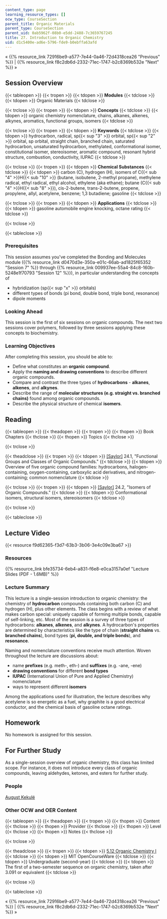 ```yaml
---
content_type: page
learning_resource_types: []
ocw_type: CourseSection
parent_title: Organic Materials
parent_type: CourseSection
parent_uid: 0ab5962f-08b0-e5dd-2488-7c3659767245
title: 27. Introduction to Organic Chemistry
uid: d1c5400e-ad6e-5796-fde9-b0ebffa63afd
---
```


« {{% resource_link 72916be9-a577-7e44-0a46-72d4318cea26 "Previous" %}} | {{% resource_link f8c2db6d-2332-71ec-1747-b2c8369b532e "Next" %}} »

Session Overview
----------------

{{< tableopen >}}
{{< tropen >}}
{{< tdopen >}}
**Modules**
{{< tdclose >}}
{{< tdopen >}}
Organic Materials
{{< tdclose >}}

{{< trclose >}}
{{< tropen >}}
{{< tdopen >}}
**Concepts**
{{< tdclose >}}
{{< tdopen >}}
organic chemistry nomenclature, chains, alkanes, alkenes, alkynes, aromatics, functional groups, isomers
{{< tdclose >}}

{{< trclose >}}
{{< tropen >}}
{{< tdopen >}}
**Keywords**
{{< tdclose >}}
{{< tdopen >}}
hydrocarbon, radical, sp{{< sup "3" >}} orbital, sp{{< sup "2" >}} orbital, sp orbital, straight chain, branched chain, saturated hydrocarbon, unsaturated hydrocarbon, methylated, conformational isomer, constitutional isomer, stereoisomer, aromatic compound, resonant hybrid structure, combustion, conductivity, IUPAC
{{< tdclose >}}

{{< trclose >}}
{{< tropen >}}
{{< tdopen >}}
**Chemical Substances**
{{< tdclose >}}
{{< tdopen >}}
carbon (C), hydrogen (H), isomers of C{{< sub "4" >}}H{{< sub "10" >}} (butane, isobutene, 2-methyl propane), methylene radical, ethyl radical, ethyl alcohol, ethylene (aka ethane); butane (C{{< sub "4" >}}H{{< sub "8" >}}), cis-2-butene, trans-2-butene, propene, propylene, allyl, acetylene, benzene; 1,3 butadiene; gasoline
{{< tdclose >}}

{{< trclose >}}
{{< tropen >}}
{{< tdopen >}}
**Applications**
{{< tdclose >}}
{{< tdopen >}}
gasoline automobile engine knocking, octane rating
{{< tdclose >}}

{{< trclose >}}

{{< tableclose >}}

### Prerequisites

This session assumes you've completed the Bonding and Molecules module ({{% resource_link d0470d3e-350a-e01c-66ab-ad1825f65352 "Session 7" %}} through {{% resource_link 009937ee-55a4-84c8-160b-5248e1f70793 "Session 12" %}}), in particular understanding the concepts of

*   hybridization (sp{{< sup "x" >}} orbitals)
*   different types of bonds (pi bond, double bond, triple bond, resonance)
*   dipole moments

### Looking Ahead

This session is the first of six sessions on organic compounds. The next two sessions cover polymers, followed by three sessions applying these concepts to biochemistry.

### Learning Objectives

After completing this session, you should be able to:

*   Define what constitutes an **organic compound**.
*   Apply the **naming and drawing conventions** to describe different organic compounds.
*   Compare and contrast the three types of **hydrocarbons** \- **alkanes**, **alkenes**, and **alkynes**.
*   Describe the range of **molecular structures (e.g. straight vs. branched chains)** found among organic compounds.
*   Describe the physical structure of chemical **isomers**.

Reading
-------

{{< tableopen >}}
{{< theadopen >}}
{{< tropen >}}
{{< thopen >}}
Book Chapters
{{< thclose >}}
{{< thopen >}}
Topics
{{< thclose >}}

{{< trclose >}}

{{< theadclose >}}
{{< tropen >}}
{{< tdopen >}}
[\[Saylor\]](https://saylordotorg.github.io/text_general-chemistry-principles-patterns-and-applications-v1.0/s28-01-functional-groups-and-classes-.html) 24.1, "Functional Groups and Classes of Organic Compounds."
{{< tdclose >}}
{{< tdopen >}}
Overview of five organic compound families: hydrocarbons, halogen-containing, oxygen-containing, carboxylic acid derivatives, and nitrogen-containing; common nomenclature
{{< tdclose >}}

{{< trclose >}}
{{< tropen >}}
{{< tdopen >}}
[\[Saylor\]](https://saylordotorg.github.io/text_general-chemistry-principles-patterns-and-applications-v1.0/s28-02-isomers-of-organic-compounds.html) 24.2, "Isomers of Organic Compounds."
{{< tdclose >}}
{{< tdopen >}}
Conformational isomers, structural isomers, stereoisomers
{{< tdclose >}}

{{< trclose >}}

{{< tableclose >}}

Lecture Video
-------------

{{< resource f9d62365-f3d7-63b3-3b06-3e4c09e3ba67 >}}

### Resources

{{% resource_link bfe35734-6eb4-a831-f6e8-e0ca3157a0ef "Lecture Slides (PDF - 1.6MB)" %}}

### Lecture Summary

This lecture is a single-session introduction to organic chemistry: the chemistry of **hydrocarbon** compounds containing both carbon (C) and hydrogen (H), plus other elements. The class begins with a review of what makes carbon special: uniquely capable of forming multiple bonds, capable of self-linking, etc. Most of the session is a survey of three types of hydrocarbons: **alkanes**, **alkenes**, and **alkynes**. A hydrocarbon's properties are determined by characteristics like the type of chain (**straight chains** vs. **branched chains**), bond types (**pi, double, and triple bonds**), and **resonance**.

Naming and nomenclature conventions receive much attention. Woven throughout the lecture are discussions about:

*   name **prefixes** (e.g. meth-, eth-) and **suffixes** (e.g. -ane, -ene)
*   **drawing conventions** for different **bond types**
*   **IUPAC** (International Union of Pure and Applied Chemistry) nomenclature
*   ways to represent different **isomers**

Among the applications used for illustration, the lecture describes why acetylene is so energetic as a fuel, why graphite is a good electrical conductor, and the chemical basis of gasoline octane ratings.

Homework
--------

No homework is assigned for this session.

For Further Study
-----------------

As a single-session overview of organic chemistry, this class has limited scope. For instance, it does not introduce every class of organic compounds, leaving aldehydes, ketones, and esters for further study.

### People

[August Kekulé](http://en.wikipedia.org/wiki/Friedrich_August_Kekul%C3%A9_von_Stradonitz)

### Other OCW and OER Content

{{< tableopen >}}
{{< theadopen >}}
{{< tropen >}}
{{< thopen >}}
Content
{{< thclose >}}
{{< thopen >}}
Provider
{{< thclose >}}
{{< thopen >}}
Level
{{< thclose >}}
{{< thopen >}}
Notes
{{< thclose >}}

{{< trclose >}}

{{< theadclose >}}
{{< tropen >}}
{{< tdopen >}}
[5.12 Organic Chemistry I](/courses/5-12-organic-chemistry-i-spring-2005)
{{< tdclose >}}
{{< tdopen >}}
MIT OpenCourseWare
{{< tdclose >}}
{{< tdopen >}}
Undergraduate (second-year)
{{< tdclose >}}
{{< tdopen >}}
The first of a two-semester sequence on organic chemistry, taken after 3.091 or equivalent
{{< tdclose >}}

{{< trclose >}}

{{< tableclose >}}

« {{% resource_link 72916be9-a577-7e44-0a46-72d4318cea26 "Previous" %}} | {{% resource_link f8c2db6d-2332-71ec-1747-b2c8369b532e "Next" %}} »
